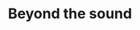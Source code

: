 ---
title: Beyond the sound
explanation: A series of performance events and installations in site specific locations.
---